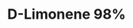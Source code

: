 ---
name: D-Limonene 98%
title: D-Limonene 98%
details:
  - detail:
      key: "Packaging Size"
      value: "5, 25, 200 Kg"
  - detail:
      key: "Form"
      value: "Liquid"
  - detail:
      key: "Brand"
      value: "Natural Aroma"
  - detail:
      key: "Packaging Type"
      value: "Can, Barrel"
  - detail:
      key: "Chemical Formula"
      value: "C10H16"
  - detail:
      key: "Flash Point"
      value: "48 deg C"
  - detail:
      key: "Specific Gravity"
      value: "0.838 to 0.8441 (at 20 deg C)"
  - detail:
      key: "Boiling Point"
      value: "177 deg C"
  - detail:
      key: "Molecular Weight"
      value: "136.24 g/mol"
  - detail:
      key: "Refractive Index"
      value: "1.4701 to 1.4740 (at 20 deg C)"
  - detail:
      key: "Purity"
      value: "98%"
  - detail:
      key: "Evaporation Residue"
      value: "Max.1%"
  - detail:
      key: "Optical Rotation"
      value: "+95.55 deg to +104 deg (at 20 deg C)"
  - detail:
      key: "Odour"
      value: "Conforms to Standards"
  - detail:
      key: "FEMA No"
      value: "2633"
  - detail:
      key: "EINECS No"
      value: "232-433-8"
  - detail:
      key: "CAS No"
      value: "5989-27-5"
  - detail:
      key: "Chemical Name"
      value: "4-isopropenyl-1-methyl cyclohexane"
showOnHome: false
thumbnail: https://5.imimg.com/data5/SELLER/Default/2021/12/NG/XD/TM/3823480/d-limonene-98--500x500.jpg
productImages:
  - ""
category: aroma chemicals
---